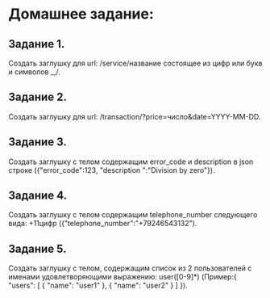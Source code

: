 # Домашнее задание:

## Задание 1.
Создать заглушку для url: /service/название состоящее из цифр или букв и символов _,/.
## Задание 2.
Создать заглушку для url: /transaction/?price=число&date=YYYY-MM-DD.
## Задание 3.
Создать заглушку с телом содержащим error_code и description в json строке ({"error_code":123, "description ":"Division by zero"}).
## Задание 4.
Создать заглушку с телом содержащим telephone_number следующего вида: +11цифр ({"telephone_number":"+79246543132").
## Задание 5.
Создать заглушку с телом, содержащим список из 2 пользователей с именами удовлетворяющими выражению: user([0-9]*) (Пример:{ "users": [ { "name": "user1" }, { "name": "user2" } ] }).
